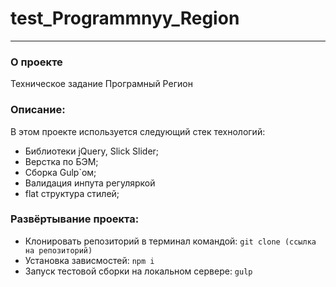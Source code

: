 # test_Programmnyy_Region

---

### О проекте
Техническое задание Програмный Регион


### Описание:
В этом проекте используется следующий стек технологий:

* Библиотеки jQuery, Slick Slider;
* Верстка по БЭМ;
* Сборка Gulp`ом;
* Валидация инпута регуляркой
* flat структура стилей;

### Развёртывание проекта:
* Клонировать репозиторий в терминал командой: ```git clone (ссылка на репозиторий)```
* Установка зависмостей: ```npm i```
* Запуск тестовой сборки на локальном сервере: ```gulp```
